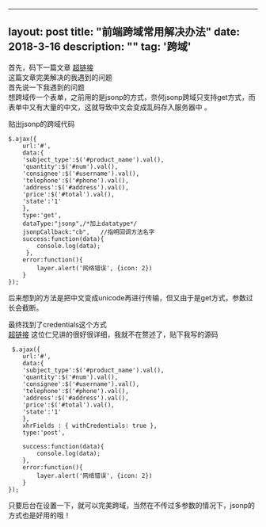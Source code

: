 
---
layout: post
title: "前端跨域常用解决办法"
date: 2018-3-16 
description: ""
tag: '跨域'
---


首先，码下一篇文章 [超链接](http://blog.csdn.net/vincent_ling/article/details/51714691 "超链接")  
这篇文章完美解决的我遇到的问题   
首先说一下我遇到的问题  
想跨域传一个表单，之前用的是jsonp的方式，奈何jsonp跨域只支持get方式，而表单中又有大量的中文，这就导致中文会变成乱码存入服务器中 。
 
贴出jsonp的跨域代码

    $.ajax({
	    url:'#',
	    data:{
	    'subject_type':$('#product_name').val(),
	    'quantity':$('#num').val(),
	    'consignee':$('#username').val(),
	    'telephone':$('#phone').val(),
	    'address':$('#address').val(),
	    'price':$('#total').val(),
	    'state':'1'
	    },
	    type:'get',
	    dataType:"jsonp",/*加上datatype*/
	    jsonpCallback:"cb",   //指明回调方法名字
	    success:function(data){
	    	console.log(data);
	     },
	    error:function(){
	    	layer.alert('网络错误', {icon: 2})
	    }
    }); 

后来想到的方法是把中文变成unicode再进行传输，但又由于是get方式，参数过长会截断。  

最终找到了credentials这个方式  
[超链接](http://blog.csdn.net/vincent_ling/article/details/51714691 "超链接")   这位仁兄讲的很好很详细，我就不在赘述了，贴下我写的源码  
     
     $.ajax({
	    url:'#',
	    data:{
	    'subject_type':$('#product_name').val(),
	    'quantity':$('#num').val(),
	    'consignee':$('#username').val(),
	    'telephone':$('#phone').val(),
	    'address':$('#address').val(),
	    'price':$('#total').val(),
	    'state':'1'
	    },
	    xhrFields : { withCredentials: true },
	    type:'post',
	    
	    success:function(data){
    		console.log(data);
	    },
	    error:function(){
	    	layer.alert('网络错误', {icon: 2})
	    }
    });   

只要后台在设置一下，就可以完美跨域，当然在不传过多参数的情况下，jsonp的方式也是好用的哦！